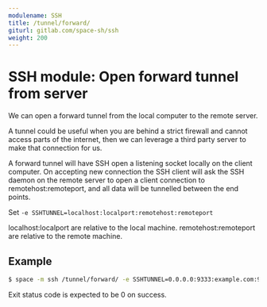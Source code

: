 ```yaml
---
modulename: SSH
title: /tunnel/forward/
giturl: gitlab.com/space-sh/ssh
weight: 200
---
```

# SSH module: Open forward tunnel from server

We can open a forward tunnel from the local computer to the remote server.  

A tunnel could be useful when you are behind a strict firewall and cannot access parts
of the internet, then we can leverage a third party server to make that connection for us.  

A forward tunnel will have SSH open a listening socket locally on the
client computer. On accepting new connection the SSH client will ask
the SSH daemon on the remote server to open a client connection to
remotehost:remoteport, and all data will be tunnelled between the end points.

Set `-e SSHTUNNEL=localhost:localport:remotehost:remoteport`  

localhost:localport are relative to the local machine.
remotehost:remoteport are relative to the remote machine.

## Example

```sh
$ space -m ssh /tunnel/forward/ -e SSHTUNNEL=0.0.0.0:9333:example.com:9333 -e SSHHOST=address
```

Exit status code is expected to be 0 on success.
